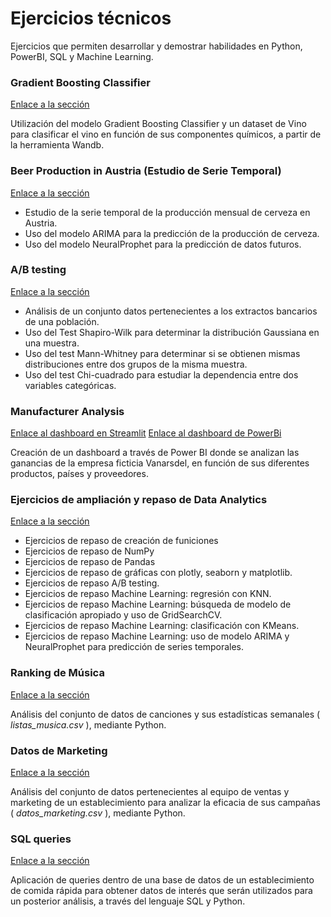 # Ejercicios técnicos

Ejercicios que permiten desarrollar y demostrar habilidades en Python, PowerBI, SQL y Machine Learning.

### Gradient Boosting Classifier

[Enlace a la sección](https://github.com/AlbaBoga/WandbGradientBoostingClassifier)

Utilización del modelo Gradient Boosting Classifier y un dataset de Vino para clasificar el vino en función de sus componentes químicos, a partir de la herramienta Wandb.

### Beer Production in Austria (Estudio de Serie Temporal)

[Enlace a la sección](https://github.com/AlbaBoga/DataAnalyticsPorfolio/blob/main/TechnicalExercises/BeerProductionAustria.ipynb)

* Estudio de la serie temporal de la producción mensual de cerveza en Austria.
* Uso del modelo ARIMA para la predicción de la producción de cerveza.
* Uso del modelo NeuralProphet para la predicción de datos futuros.

### A/B testing

[Enlace a la sección](https://github.com/AlbaBoga/DataAnalyticsPorfolio/blob/main/TechnicalExercises/ABTesting.ipynb)

* Análisis de un conjunto datos pertenecientes a los extractos bancarios de una población.
* Uso del Test Shapiro-Wilk para determinar la distribución Gaussiana en una muestra.
* Uso del test Mann-Whitney para determinar si se obtienen mismas distribuciones entre dos grupos de la misma muestra.
* Uso del test Chi-cuadrado para estudiar la dependencia entre dos variables categóricas.

### Manufacturer Analysis

[Enlace al dashboard en Streamlit](https://manufacturer.streamlit.app/)
[Enlace al dashboard de PowerBi](https://github.com/AlbaBoga/DataAnalyticsPorfolio/blob/main/TechnicalExercises/ManufacturerAnalysis.pbix)

Creación de un dashboard a través de Power BI donde se analizan las ganancias de la empresa ficticia Vanarsdel, en función de sus diferentes productos, países y proveedores.

### Ejercicios de ampliación y repaso de Data Analytics

[Enlace a la sección](https://github.com/AlbaBoga/DataAnalyticsPorfolio/blob/main/TechnicalExercises/Ejercicios_ampliacion_Python.ipynb)

* Ejercicios de repaso de creación de funiciones
* Ejercicios de repaso de NumPy
* Ejercicios de repaso de Pandas
* Ejercicios de repaso de gráficas con plotly, seaborn y matplotlib.
* Ejercicios de repaso A/B testing.
* Ejercicios de repaso Machine Learning: regresión con KNN.
* Ejercicios de repaso Machine Learning: búsqueda de modelo de clasificación apropiado y uso de GridSearchCV.
* Ejercicios de repaso Machine Learning: clasificación con KMeans.
* Ejercicios de repaso Machine Learning: uso de modelo ARIMA y NeuralProphet para predicción de series temporales.

### Ranking de Música

[Enlace a la sección](https://github.com/AlbaBoga/DataAnalyticsPorfolio/blob/main/TechnicalExercises/Ejercicio_1_Ranking_de_m%C3%BAsica.ipynb)

Análisis del conjunto de datos de canciones y sus estadísticas semanales ( *listas_musica.csv* ), mediante Python.

### Datos de Marketing

[Enlace a la sección](https://github.com/AlbaBoga/DataAnalyticsPorfolio/blob/main/TechnicalExercises/Ejercicio_2_Datos_Marketing.ipynb)

Análisis del conjunto de datos pertenecientes al equipo de ventas y marketing de un establecimiento para analizar la eficacia de sus campañas ( *datos_marketing.csv* ), mediante Python.

### SQL queries

[Enlace a la sección](https://github.com/AlbaBoga/DataAnalyticsPorfolio/blob/main/TechnicalExercises/SQLqueries.ipynb)

Aplicación de queries dentro de una base de datos de un establecimiento de comida rápida para obtener datos de interés que serán utilizados para un posterior análisis, a través del lenguaje SQL y Python.
